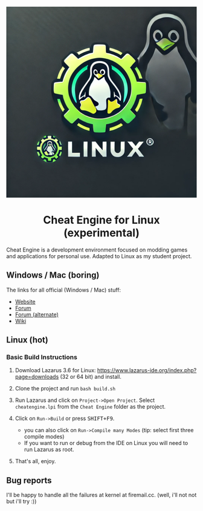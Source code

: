 ![logo](./logo.webp)

<h1 align="center">Cheat Engine for Linux (experimental)</h1>

Cheat Engine is a development environment focused on modding games and applications for personal use.
Adapted to Linux as my student project.

## Windows / Mac (boring)

The links for all official (Windows / Mac) stuff: 

  * [Website](https://www.cheatengine.org)
  * [Forum](https://forum.cheatengine.org)
  * [Forum (alternate)](https://fearlessrevolution.com/index.php)
  * [Wiki](https://wiki.cheatengine.org/index.php?title=Main_Page)

## Linux (hot)

### Basic Build Instructions

1. Download Lazarus 3.6 for Linux: https://www.lazarus-ide.org/index.php?page=downloads (32 or 64 bit) and install.
2. Clone the project and run `bash build.sh` 
3. Run Lazarus and click on `Project->Open Project`. Select `cheatengine.lpi` from the `Cheat Engine` folder as the project.
4. Click on `Run->Build` or press <kbd>SHIFT+F9</kbd>.
    * you can also click on `Run->Compile many Modes` (tip: select first three compile modes)
    * If you want to run or debug from the IDE on Linux you will need to run Lazarus as root.

5. That's all, enjoy.

## Bug reports

I'll be happy to handle all the failures at kernel at firemail.cc. (well, i'll not not but i'll try :))